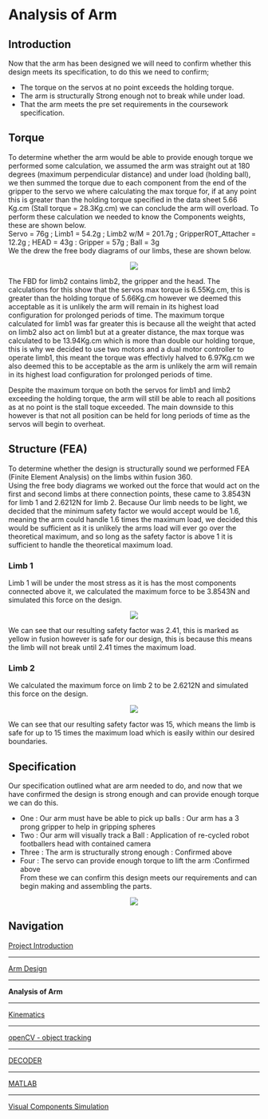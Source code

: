 # Analysis of Arm

## Introduction

Now that the arm has been designed we will need to confirm whether this design meets its specification, to do this we need to confirm;  
* The torque on the servos at no point exceeds the holding torque.  
* The arm is structurally Strong enough not to break while under load.  
* That the arm meets the pre set requirements in the coursework specification.  

## Torque

To determine whether the arm would be able to provide enough torque we performed some calculation, we assumed the arm was straight out at 180 degrees (maximum perpendicular distance) and under load (holding ball), we then summed the torque due to each component from the end of the gripper to the servo we where calculating the max torque for, if at any point this is greater than the holding torque specified in the data sheet 5.66 Kg.cm (Stall torque = 28.3Kg.cm) we can conclude the arm will overload. To perform these calculation we needed to know the Components weights, these are shown below.  
Servo = 76g ; Limb1 = 54.2g ; Limb2 w/M = 201.7g ; GripperROT_Attacher = 12.2g ; HEAD = 43g : Gripper = 57g ; Ball = 3g  
We the drew the free body diagrams of our limbs, these are shown below.  

<p align="center">
<img src="https://raw.githubusercontent.com/AandJ/ROCO224/master/IMAGES/freebodydiagrams.png.png"/>  
</p>
The FBD for limb2 contains limb2, the gripper and the head. The calculations for this show that the servos max torque is 6.55Kg.cm, this is greater than the holding torque of 5.66Kg.cm however we deemed this acceptable as it is unlikely the arm will remain in its highest load configuration for prolonged periods of time. The maximum torque calculated for limb1 was far greater this is because all the weight that acted on limb2 also act on limb1 but at a greater distance, the max torque was calculated to be 13.94Kg.cm which is more than double our holding torque, this is why we decided to use two motors and a dual motor controller to operate limb1, this meant the torque was effectivly halved to 6.97Kg.cm we also deemed this to be acceptable as the arm is unlikely the arm will remain in its highest load configuration for prolonged periods of time.  

Despite the maximum torque on both the servos for limb1 and limb2 exceeding the holding torque, the arm will still be able to reach all positions as at no point is the stall toque exceeded. The main downside to this however is that not all position can be held for long periods of time as the servos will begin to overheat.  
## Structure (FEA)

To determine whether the design is structurally sound we performed FEA (Finite Element Analysis) on the limbs within fusion 360.  
Using the free body diagrams we worked out the force that would act on the first and second limbs at there connection points, these came to 3.8543N for limb 1 and 2.6212N for limb 2. Because Our limb needs to be light, we decided that the minimum safety factor we would accept would be 1.6, meaning the arm could handle 1.6 times the maximum load, we decided this would be sufficient as it is unlikely the arms load will ever go over the theoretical maximum, and so long as the safety factor is above 1 it is sufficient to handle the theoretical maximum load.  

### Limb 1

Limb 1 will be under the most stress as it is has the most components connected above it, we calculated the maximum force to be 3.8543N and simulated this force on the design.  

<p align="center">
<img src="https://raw.githubusercontent.com/AandJ/ROCO224/master/IMAGES/LIMB1_FEA.PNG"/>  
</p>

We can see that our resulting safety factor was 2.41, this is marked as yellow in fusion however is safe for our design, this is because this means the limb will not break until 2.41 times the maximum load.  

### Limb 2

We calculated the maximum force on limb 2 to be 2.6212N and simulated this force on the design.  

<p align="center">
<img src="https://raw.githubusercontent.com/AandJ/ROCO224/master/IMAGES/LIMB2_FEA.PNG"/>  
</p>

We can see that our resulting safety factor was 15, which means the limb is safe for up to 15 times the maximum load which is easily within our desired boundaries. 

## Specification

Our specification outlined what are arm needed to do, and now that we have confirmed the design is strong enough and can provide enough torque we can do this.  
* One   : Our arm must have be able to pick up balls : Our arm has a 3 prong gripper to help in gripping spheres  
* Two   : Our arm will visually track a Ball : Application of re-cycled robot footballers head with contained camera  
* Three : The arm is structurally strong enough : Confirmed above  
* Four  : The servo can provide enough torque to lift the arm :Confirmed above  
From these we can confirm this design meets our requirements and can begin making and assembling the parts.  

<p align="center">
<img src="https://raw.githubusercontent.com/AandJ/ROCO224/master/IMAGES/FULL_BUILT.JPG"/>  
</p>

## Navigation
[Project Introduction](https://github.com/AandJ/ROCO224/blob/master/ProjectIntroduction.md)  
***
[Arm Design](https://github.com/AandJ/ROCO224/blob/master/ArmDesign.md)  
***
__Analysis of Arm__  
***
[Kinematics](https://github.com/AandJ/ROCO224/blob/master/kinematics.md)  
***
[openCV - object tracking](https://github.com/AandJ/ROCO224/blob/master/openCV.md)  
***
[DECODER](https://github.com/AandJ/ROCO224/blob/master/Decoder.md)  
***
[MATLAB](https://github.com/AandJ/ROCO224/blob/master/MATLAB.md)  
***
[Visual Components Simulation](https://github.com/AandJ/ROCO224/blob/master/VCS.md)  

